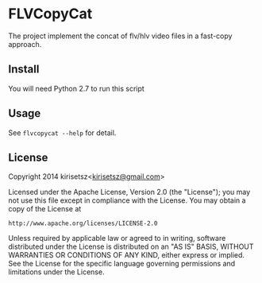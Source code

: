 FLVCopyCat
==========

The project implement the concat of flv/hlv video files in a fast-copy
approach.

Install
-------

You will need Python 2.7 to run this script

Usage
-----

See `flvcopycat --help` for detail.

License
-------

Copyright 2014 kirisetsz&lt;kirisetsz@gmail.com&gt;

Licensed under the Apache License, Version 2.0 (the "License");
you may not use this file except in compliance with the License.
You may obtain a copy of the License at

    http://www.apache.org/licenses/LICENSE-2.0

Unless required by applicable law or agreed to in writing, software
distributed under the License is distributed on an "AS IS" BASIS,
WITHOUT WARRANTIES OR CONDITIONS OF ANY KIND, either express or implied.
See the License for the specific language governing permissions and
limitations under the License.

